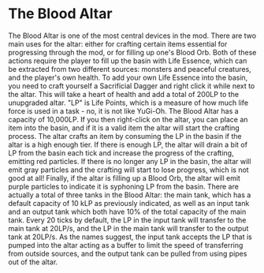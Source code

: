 # The Blood Altar

The Blood Altar is one of the most central devices in the mod. There are two main uses for the altar: either for crafting certain items essential for progressing through the mod, or for filling up one's Blood Orb. Both of these actions require the player to fill up the basin with Life Essence, which can be extracted from two different sources: monsters and peaceful creatures, and the player's own health.
To add your own Life Essence into the basin, you need to craft yourself a Sacrificial Dagger and right click it while next to the altar. This will take a heart of health and add a total of 200LP to the unupgraded altar. "LP" is Life Points, which is a measure of how much life force is used in a task - no, it is not like YuGi-Oh. The Blood Altar has a capacity of 10,000LP. If you then right-click on the altar, you can place an item into the basin, and if it is a valid item the altar will start the crafting process.
The altar crafts an item by consuming the LP in the basin if the altar is a high enough tier. If there is enough LP, the altar will drain a bit of LP from the basin each tick and increase the progress of the crafting, emitting red particles. If there is no longer any LP in the basin, the altar will emit gray particles and the crafting will start to lose progress, which is not good at all! Finally, if the altar is filling up a Blood Orb, the altar will emit purple particles to indicate it is syphoning LP from the basin.
There are actually a total of three tanks in the Blood Altar: the main tank, which has a default capacity of 10 kLP as previously indicated, as well as an input tank and an output tank which both have 10% of the total capacity of the main tank. Every 20 ticks by default, the LP in the input tank will transfer to the main tank at 20LP/s, and the LP in the main tank will transfer to the output tank at 20LP/s. As the names suggest, the input tank accepts the LP that is pumped into the altar acting as a buffer to limit the speed of transferring from outside sources, and the output tank can be pulled from using pipes out of the altar.
